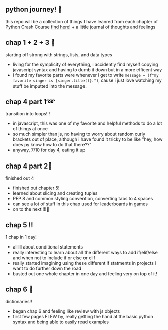 
## python journey! 🐍 
this repo will be a collection of things I have leanred from each chapter of Python Crash Course [find here!](https://www.amazon.com/Python-Crash-Course-Eric-Matthes/dp/1718502702/ref=asc_df_1718502702/?tag=hyprod-20&linkCode=df0&hvadid=564675582183&hvpos=&hvnetw=g&hvrand=11891362854365152837&hvpone=&hvptwo=&hvqmt=&hvdev=c&hvdvcmdl=&hvlocint=&hvlocphy=9021758&hvtargid=pla-1654671714701&psc=1) + a little journal of thoughts and feelings 

## chap 1 + 2 + 3 🫣
starting off strong with strings, lists, and data types
- living for the symplicity of everything, i accidently find myself copying javascript syntax and having to dumb it down but in a more efficent way
- i found my favorite parts were whenever i get to write `message = (f"my favorite singer is {singer.title()}.")`, cause i just love watching my stuff be imputted into the message. 

## chap 4 part 1➿
transition into loops!!!
- in javascript, this was one of my favorite and helpful methods to do a lot of things at once
- so much simpler than js, no having to worry about random curly brackets out of place, although i have found it tricky to be like "hey, how does py know how to do that there??"
- anyway, 7/10 for day 4, eating it up

## chap 4 part 2🍰
finished out 4 
- finished out chapter 5!
- learned about slicing and creating tuples
- PEP 8 and common styling convention, converting tabs to 4 spaces
- can see a lot of stuff in this chap used for leaderboards in games 
- on to the next!!!!🚀

## chap 5 !!
1 chap in 1 day!
- allllll about conditional statements 
- really interesting to learn about all the different ways to add if/elif/else and when not to include if or else or elif
- really started imagining using these different if statments in projects i want to do further down the road
- busted out one whole chapter in one day and feeling very on top of it!

## chap 6 📘
dictionaries!!
- began chap 6 and feeling like review with js objects
- first few pages FLEW by, really getting the hand at the basic python syntax and being able to easily read examples 
